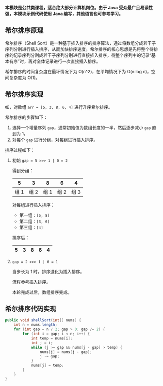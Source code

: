 **本模块是公共类课程，适合绝大部分计算机岗位。由于 Java 受众最广且易读性强，本模块示例代码使用 Java 编写，其他语言也可参考学习。**

## 希尔排序原理

希尔排序（Shell Sort）是一种基于插入排序的排序算法，通过将数组分成若干子序列分别进行插入排序，从而加快排序速度。希尔排序的核心思想是先将整个待排序的记录序列分割成若干子序列分别进行直接插入排序，待整个序列中的记录“基本有序”时，再对全体记录进行一次直接插入排序。

希尔排序的时间复杂度在最坏情况下为 O(n^2)，在平均情况下为 O(n log n)，空间复杂度为 O(1)。

## 希尔排序实现

如，对数组 `arr = [5, 3, 8, 6, 4]` 进行升序希尔排序。

希尔排序的步骤如下：

1. 选择一个增量序列 `gap`，通常初始值为数组长度的一半，然后逐步减小 `gap` 直到为 1。
2. 对每个 `gap` 进行分组，对每组进行插入排序。

排序过程如下：

1. 初始 `gap = 5 >>> 1 | 0 = 2`

    得到分组：

    | 5   | 3   | 8   | 6   | 4   |
    | --- | --- | --- | --- | --- |
    | 组 1 | 组 2 | 组 1 | 组 2 | 组 3 |

    对每组进行插入排序：

    - 第一组：`[5, 8]`
    - 第二组：`[3, 6]`
    - 第三组：`[4]`

    排序后：

    | 5   | 3   | 8   | 6   | 4   |
    | --- | --- | --- | --- | --- |

2. `gap = 2 >>> 1 | 0 = 1`

    当步长为 1 时，排序退化为插入排序。

    流程参考[插入排序](../3.%20插入排序/index.md)。

    本轮完成过后，数组排序完成。

## 希尔排序代码实现

```java
public void shellSort(int[] nums) {
    int n = nums.length;
    for (int gap = n / 2; gap > 0; gap /= 2) {
        for (int i = gap; i < n; i++) {
            int temp = nums[i];
            int j = i;
            while (j >= gap && nums[j - gap] > temp) {
                nums[j] = nums[j - gap];
                j -= gap;
            }
            nums[j] = temp;
        }
    }
}
```